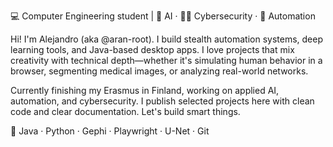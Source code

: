 💻 Computer Engineering student | 🧠 AI · 🕵️‍♂️ Cybersecurity · 🤖 Automation

Hi! I'm Alejandro (aka @aran-root). I build stealth automation systems, deep learning tools, and Java-based desktop apps. I love projects that mix creativity with technical depth—whether it's simulating human behavior in a browser, segmenting medical images, or analyzing real-world networks.

Currently finishing my Erasmus in Finland, working on applied AI, automation, and cybersecurity. I publish selected projects here with clean code and clear documentation. Let's build smart things.

📍 Java · Python · Gephi · Playwright · U-Net · Git
